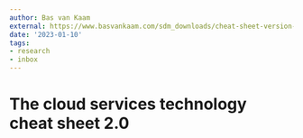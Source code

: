 ```yaml
---
author: Bas van Kaam
external: https://www.basvankaam.com/sdm_downloads/cheat-sheet-version-2-0-pdf/
date: '2023-01-10'
tags:
- research
- inbox
---
```


# The cloud services technology cheat sheet 2.0
